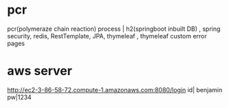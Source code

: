 # pcr
pcr(polymeraze chain reaction) process | h2(springboot inbuilt DB) , spring security, redis, RestTemplate, JPA, thymeleaf , thymeleaf custom error pages
# aws server
http://ec2-3-86-58-72.compute-1.amazonaws.com:8080/login
id| benjamin pw|1234
